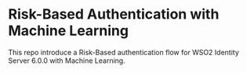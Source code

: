 # Risk-Based Authentication with Machine Learning

This repo introduce a Risk-Based authentication flow for WSO2 Identity Server 6.0.0 with Machine Learning.

